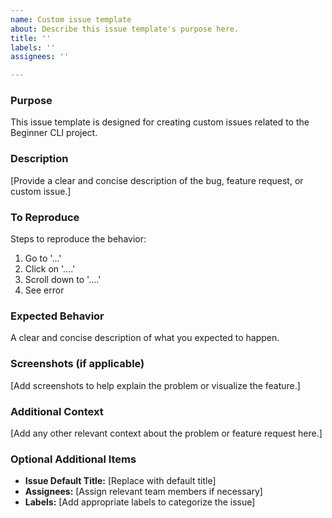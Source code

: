 ```yaml
---
name: Custom issue template
about: Describe this issue template's purpose here.
title: ''
labels: ''
assignees: ''

---
```


### Purpose
This issue template is designed for creating custom issues related to the Beginner CLI project.

### Description
[Provide a clear and concise description of the bug, feature request, or custom issue.]

### To Reproduce
Steps to reproduce the behavior:

1. Go to '...'
2. Click on '....'
3. Scroll down to '....'
4. See error

### Expected Behavior
A clear and concise description of what you expected to happen.

### Screenshots (if applicable)
[Add screenshots to help explain the problem or visualize the feature.]

### Additional Context
[Add any other relevant context about the problem or feature request here.]

### Optional Additional Items
- **Issue Default Title:** [Replace with default title]
- **Assignees:** [Assign relevant team members if necessary]
- **Labels:** [Add appropriate labels to categorize the issue]
